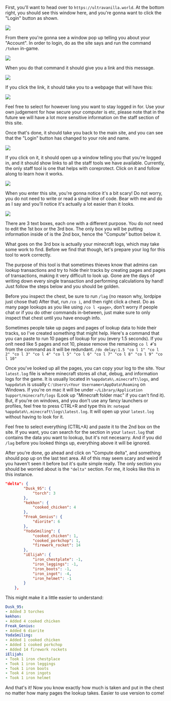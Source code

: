 First, you'll want to head over to `https://ultravanilla.world`.
At the bottom right, you should see this window here, and you're gonna want to click the "Login" button as shown.

![](https://i.imgur.com/WNlBU9c.png)

From there you're gonna see a window pop up telling you about your "Account". In order to login, do as the site says and run the command `/token` in-game.

![](https://i.imgur.com/QLAfRMy.png)

When you do that command it should give you a link and this message.

![](https://i.imgur.com/1kxkcCZ.png)

If you click the link, it should take you to a webpage that will have this:

![](https://i.imgur.com/5j5JBGW.png)

Feel free to select for however long you want to stay logged in for. Use your own judgement for how secure your computer is etc, please note that in the future we will have a lot more sensitive information on the staff section of this site.

Once that's done, it should take you back to the main site, and you can see that the "Login" button has changed to your role and name.

![](https://i.imgur.com/gNrstYb.png)

If you click on it, it should open up a window telling you that you're logged in, and it should show links to all the staff tools we have available. Currently, the only staff tool is one that helps with coreprotect.
Click on it and follow along to learn how it works.

![](https://i.imgur.com/iLiUyHs.png)

When you enter this site, you're gonna notice it's a bit scary! Do not worry, you do not need to write or read a  single line of code. Bear with me and do as I say and you'll notice it's actually a lot easier than it looks.

![](https://i.imgur.com/TkOFAwk.png)

There are 3 text boxes, each  one with a different purpose. You do not need to edit the 1st box or the 3rd box. The only box you will be putting information inside of is the 2nd box, hence the "Compute" button below it.

What goes on the 3rd box is actually your minecraft logs, which may take some work to find. Before we find that though, let's prepare your log for this tool to work correctly.

The purpose of this tool is that sometimes thieves know that admins can lookup transactions and try to hide their tracks by creating pages and pages of transactions, making it very difficult to look up. Gone are the days of writing down every single transaction and performing calculations by hand! Just follow the steps below and you should be golden.

Before you inspect the chest, be sure to run `/lag` (no reason why, lordpipe just chose that)
After that, run `/co i`, and then right click a chest.
Do as many page lookups as you like using `/co l <page>`, don't worry if people chat or if you do other commands in-between, just make sure to only inspect that chest until you have enough info.

Sometimes people take up pages and pages of lookup data to hide their tracks, so I've created something that might help.
Here's a command that you can paste to run 10 pages of lookup for you (every 1.5 seconds).
If you onlt need like 5 pages and not 10, please remove the remaining `co l #`'s from the command as it will be redundant.
`/do delay:1.5 "co l 1" "co l 2" "co l 3" "co l 4" "co l 5" "co l 6" "co l 7" "co l 8" "co l 9" "co l 10"`

Once you've looked up all the pages, you can copy your log to the site.
Your `latest.log` file is where minecraft stores all chat, debug, and information logs for the game. It is usually located in `%appdata%\.minecraft\logs`, and `%appdata%` is usually `C:\Users\<Your Username>\AppData\Roaming` on Windows. If you're on mac it will be under `~/Library/Application Support/minecraft/logs` (Look up "Minecraft folder mac" if you can't find it).
But, if you're on windows, and you don't use any fancy launchers or profiles, feel free to press CTRL+R and type this in: `notepad %appdata%\.minecraft\logs\latest.log`. It will open up your `latest.log` without having to look for it.

Feel free to select everything (CTRL+A) and paste it to the 2nd box on the site.
If you want, you can search for the section in your `latest.log` that contains the data you want to lookup, but it's not necesarry. And if you did `/lag` before you looked things up, everything above it will be ignored.

After you're done, go ahead and click on "Compute delta", and something should pop up on the last text area.
All of this may seem scary and weird if you haven't seen it before but it's quite simple really.
The only section you should be worried about is the `"delta"` section. For me, it looks like this in this instance.
```json
"delta": {
        "Dusk_95": {
            "torch": 3
        },
        "kekhon": {
            "cooked_chicken": 4
        },
        "Freak_Genius": {
            "diorite": 6
        },
        "YodaSmiling": {
            "cooked_chicken": 1,
            "cooked_porkchop": 1,
            "firework_rocket": 14
        },
        "iElijah": {
            "iron_chestplate": -1,
            "iron_leggings": -1,
            "iron_boots": -1,
            "iron_ingot": -4,
            "iron_helmet": -1
        }
    },
```
This might make it a little easier to understand:
```yml
Dusk_95:
- Added 3 torches
kekhon:
- Added 4 cooked chicken
Freak_Genius:
- Added 6 diorite
YodaSmiling:
- Added 1 cooked chicken
- Added 1 cooked porkchop
- Added 14 firework rockets
iElijah:
- Took 1 iron chestplace
- Took 1 iron leggings
- Took 1 iron boots
- Took 4 iron ingots
- Took 1 iron helmet
```
And that's it! Now you know exactly how much is taken and put in the chest no matter how many pages the lookup takes.
Easier to use version to come!
